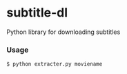# subtitle-dl
Python library for downloading subtitles

### Usage
```sh
$ python extracter.py moviename 
```
